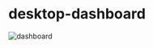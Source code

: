# desktop-dashboard
![dashboard](https://github.com/stanciudrg/dashboard/assets/103588717/292a370e-99c6-4d2a-a260-83592c5cc8ad)

